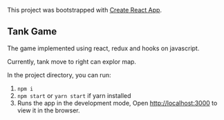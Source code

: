 This project was bootstrapped with [Create React App](https://github.com/facebook/create-react-app).

## Tank Game

The game implemented using react, redux and hooks on javascript.

Currently, tank move to right can explor map.

In the project directory, you can run:

1. `npm i`
2. `npm start` or `yarn start` if yarn installed
3. Runs the app in the development mode, Open [http://localhost:3000](http://localhost:3000) to view it in the browser.